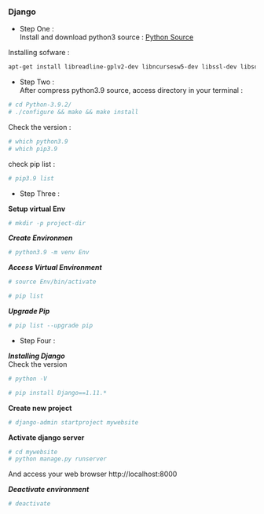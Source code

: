 ### Django  
- Step One :  
Install and download python3 source : 
<a href="https://www.python.org/ftp/python/3.9.2/Python-3.9.2.tar.xz">Python Source</a>  

Installing sofware :  
```bash
apt-get install libreadline-gplv2-dev libncursesw5-dev libssl-dev libsqlite3-dev tk-dev libgdbm-dev libc6-dev libbz2-dev  
```  

- Step Two :  
After compress python3.9 source, access directory in your terminal :  

```bash
# cd Python-3.9.2/
# ./configure && make && make install
```  
Check the version : 
```bash
# which python3.9
# which pip3.9
```  
check pip list :  

```bash
# pip3.9 list
```  

- Step Three :  

**Setup virtual Env**  

```bash
# mkdir -p project-dir
```  
***Create Environmen***  

```bash
# python3.9 -m venv Env
```  
***Access Virtual Environment***  

```bash
# source Env/bin/activate
```  
```bash
# pip list
```  

***Upgrade Pip***  

```bash
# pip list --upgrade pip
```  

- Step Four :  

***Installing Django***  
Check the version
```bash
# python -V
```  
```bash
# pip install Django==1.11.*
```  
**Create new project**  

```bash
# django-admin startproject mywebsite
```  

**Activate django server**  
```bash
# cd mywebsite
# python manage.py runserver
```  

And access your web browser http://localhost:8000  

***Deactivate environment***  

```bash
# deactivate
```


